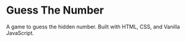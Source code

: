 # Guess The Number

A game to guess the hidden number. Built with HTML, CSS, and Vanilla JavaScript.
